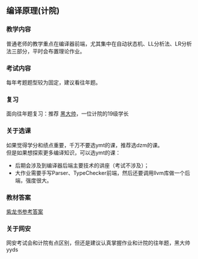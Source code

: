 ## 编译原理(计院)

### 教学内容
普通老师的教学重点在编译器前端，尤其集中在自动状态机、LL分析法、LR分析法三部分，平时会布置理论作业。  

### 考试内容
每年考题题型较为固定，建议看往年题。  

### 复习
面向往年题复习：推荐 [黑大帅](https://www.bilibili.com/video/BV1SB4y1S7Sc)，一位计院的19级学长

### 关于选课
如果觉得学分和绩点重要，千万不要选ymt的课，推荐选dzm的课。  
但是如果想探索更多编译知识，可以选ymt的课：
- 后期会涉及到编译器后端主要技术的讲座（考试不涉及）；
- 大作业需要手写Parser、TypeChecker前端，然后还要调用llvm库做一个后端，强度很大。

### 教材答案
[紫龙书参考答案](https://gitee.com/stleox/PurpleDragonBookAnswer)

### 关于网安
网安考试会和计院有点区别，但还是建议认真掌握作业和计院的往年题，黑大帅yyds
